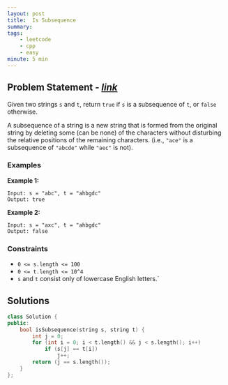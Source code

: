 ```yaml
---
layout: post
title:  Is Subsequence
summary:
tags:
    - leetcode
    - cpp
    - easy
minute: 5 min
---
```


## Problem Statement - [*link*](https://leetcode.com/problems/is-subsequence)  

Given two strings `s` and `t`, return `true` if `s` is a subsequence of `t`, or `false` otherwise.

A subsequence of a string is a new string that is formed from the original string by deleting some (can be none) of the characters without disturbing the relative positions of the remaining characters. (i.e., `"ace"` is a subsequence of `"abcde"` while `"aec"` is not).

### Examples
**Example 1:**  
```
Input: s = "abc", t = "ahbgdc"
Output: true
```

**Example 2:**  
```
Input: s = "axc", t = "ahbgdc"
Output: false
```

### Constraints

+ `0 <= s.length <= 100`
+ `0 <= t.length <= 10^4`
+ `s` and `t` consist only of lowercase English letters.`

## Solutions

```cpp
class Solution {
public:
    bool isSubsequence(string s, string t) {
        int j = 0; 
        for (int i = 0; i < t.length() && j < s.length(); i++)
            if (s[j] == t[i])
                j++;
        return (j == s.length());
    }
};
```
